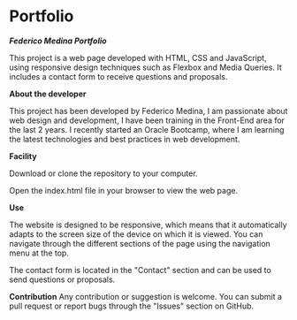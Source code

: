 # Portfolio
_**Federico Medina Portfolio**_

This project is a web page developed with HTML, CSS and JavaScript, using responsive design techniques such as Flexbox and Media Queries. It includes a contact form to receive questions and proposals.

**About the developer**

This project has been developed by Federico Medina, I am passionate about web design and development, I have been training in the Front-End area for the last 2 years. I recently started an Oracle Bootcamp,
where I am learning the latest technologies and best practices in web development.

**Facility**

Download or clone the repository to your computer.

Open the index.html file in your browser to view the web page.

**Use**

The website is designed to be responsive, which means that it automatically adapts to the screen size of the device on which it is viewed. You can navigate through the different sections of the page using the navigation menu at the top.

The contact form is located in the "Contact" section and can be used to send questions or proposals.

**Contribution**
Any contribution or suggestion is welcome. You can submit a pull request or report bugs through the "Issues" section on GitHub.
